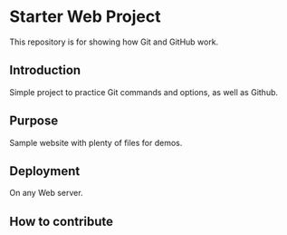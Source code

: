# Starter Web Project

This repository is for showing how Git and GitHub work.

## Introduction

Simple project to practice Git commands and options, as well as Github.

## Purpose

Sample website with plenty of files for demos.

## Deployment

On any Web server. 

## How to contribute
